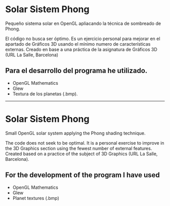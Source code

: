 # Solar Sistem Phong

Pequeño sistema solar en OpenGL apliacando la técnica de sombreado de Phong. 

El código no busca ser óptimo. Es un ejercicio personal para mejorar en el apartado de Gráficos 3D usando el mínimo numero de características externas. Creado en base a una práctica de la asignatura de Gráficos 3D (URL La Salle, Barcelona) 

## Para el desarrollo del programa he utilizado. 
* OpenGL Mathematics
* Glew
* Textura de los planetas (.bmp).

-----------------------------------------------

# Solar Sistem Phong

Small OpenGL solar system applying the Phong shading technique.

The code does not seek to be optimal. It is a personal exercise to improve in the 3D Graphics section using the fewest number of external features. Created based on a practice of the subject of 3D Graphics (URL La Salle, Barcelona).

## For the development of the program I have used
* OpenGL Mathematics
* Glew
* Planet textures (.bmp)
